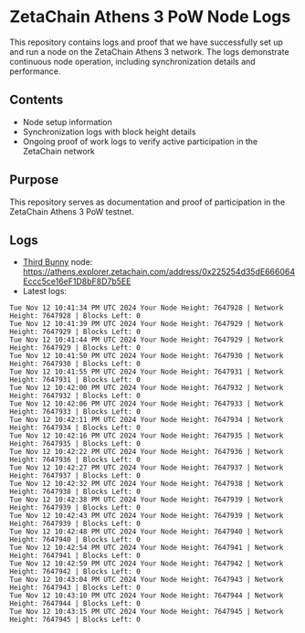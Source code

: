# ZetaChain Athens 3 PoW Node Logs
This repository contains logs and proof that we have successfully set up and run a node on the ZetaChain Athens 3 network. The logs demonstrate continuous node operation, including synchronization details and performance.

## Contents
- Node setup information
- Synchronization logs with block height details
- Ongoing proof of work logs to verify active participation in the ZetaChain network

## Purpose
This repository serves as documentation and proof of participation in the ZetaChain Athens 3 PoW testnet.

## Logs

- [Third Bunny](https://thirdbunny.xyz/) node: https://athens.explorer.zetachain.com/address/0x225254d35dE666064Eccc5ce16eF1D8bF8D7b5EE
- Latest logs:
```
Tue Nov 12 10:41:34 PM UTC 2024 Your Node Height: 7647928 | Network Height: 7647928 | Blocks Left: 0
Tue Nov 12 10:41:39 PM UTC 2024 Your Node Height: 7647929 | Network Height: 7647929 | Blocks Left: 0
Tue Nov 12 10:41:44 PM UTC 2024 Your Node Height: 7647929 | Network Height: 7647929 | Blocks Left: 0
Tue Nov 12 10:41:50 PM UTC 2024 Your Node Height: 7647930 | Network Height: 7647930 | Blocks Left: 0
Tue Nov 12 10:41:55 PM UTC 2024 Your Node Height: 7647931 | Network Height: 7647931 | Blocks Left: 0
Tue Nov 12 10:42:00 PM UTC 2024 Your Node Height: 7647932 | Network Height: 7647932 | Blocks Left: 0
Tue Nov 12 10:42:06 PM UTC 2024 Your Node Height: 7647933 | Network Height: 7647933 | Blocks Left: 0
Tue Nov 12 10:42:11 PM UTC 2024 Your Node Height: 7647934 | Network Height: 7647934 | Blocks Left: 0
Tue Nov 12 10:42:16 PM UTC 2024 Your Node Height: 7647935 | Network Height: 7647935 | Blocks Left: 0
Tue Nov 12 10:42:22 PM UTC 2024 Your Node Height: 7647936 | Network Height: 7647936 | Blocks Left: 0
Tue Nov 12 10:42:27 PM UTC 2024 Your Node Height: 7647937 | Network Height: 7647937 | Blocks Left: 0
Tue Nov 12 10:42:32 PM UTC 2024 Your Node Height: 7647938 | Network Height: 7647938 | Blocks Left: 0
Tue Nov 12 10:42:38 PM UTC 2024 Your Node Height: 7647939 | Network Height: 7647939 | Blocks Left: 0
Tue Nov 12 10:42:43 PM UTC 2024 Your Node Height: 7647939 | Network Height: 7647939 | Blocks Left: 0
Tue Nov 12 10:42:48 PM UTC 2024 Your Node Height: 7647940 | Network Height: 7647940 | Blocks Left: 0
Tue Nov 12 10:42:54 PM UTC 2024 Your Node Height: 7647941 | Network Height: 7647941 | Blocks Left: 0
Tue Nov 12 10:42:59 PM UTC 2024 Your Node Height: 7647942 | Network Height: 7647942 | Blocks Left: 0
Tue Nov 12 10:43:04 PM UTC 2024 Your Node Height: 7647943 | Network Height: 7647943 | Blocks Left: 0
Tue Nov 12 10:43:10 PM UTC 2024 Your Node Height: 7647944 | Network Height: 7647944 | Blocks Left: 0
Tue Nov 12 10:43:15 PM UTC 2024 Your Node Height: 7647945 | Network Height: 7647945 | Blocks Left: 0
```
